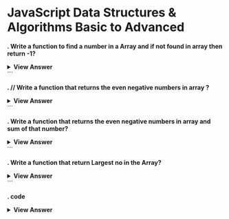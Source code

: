 # JavaScript Data Structures & Algorithms Basic to Advanced

**. Write a function to find a number in a Array and if not found in array then return -1?**

<details>
	<summary><b>View Answer</b></summary>
```javascript

let searchElement=(arr,num)=>{
for(let i=0;i<arr.length;i++)
{ if(num===arr[i]){
return i;
}  
}
return -1;
}

let arr=[2,3,4,5,6,7,8,9,10];
console.log(searchElement(arr,77));

</details> 
```

**. // Write a function that returns the even negative numbers in array ?**

<details>
	<summary><b>View Answer</b></summary>
```
let negatiuveNumbers = (arr) => {
  let newArr = [];

for (let i = 0; i < arr.length; i++) {
if (arr[i] < 0 && arr[i] % 2 == 0) {
newArr.push(arr[i]);
}
}
return { negatives: newArr, count: newArr.length };
};
arr = [1, 3, 4, 6, -4, -6, 7, -8, 66, -77, -90, -33, -87];
let result = negatiuveNumbers(arr);
console.log("Negative values", result.negatives);
console.log("total no:", result.count);

</details>
```

**. Write a function that returns the even negative numbers in array and sum of that number?**

<details>
	<summary><b>View Answer</b></summary>
```
arr = [1, 3, 4, 6, -4, -6, 7, -8, 66, -77, -90, -33, -87];
let result = arr.filter(res=>res<0);
console.log("Negative values", result);
console.log("Negative values", result.length);
let total=result.reduce((sum,count)=>sum+count);
console.log("Total sum of -negative values", total);
</details>
```

**. Write a function that return Largest no in the Array?**

<details>
	<summary><b>View Answer</b></summary>
```
let largestNumber = (arr) => {
  let largest = arr[0];
  for (let i = 0; i < arr.length; i++) {
    if (arr[i] > largest) {
      largest = arr[i];
    }
  }
  console.log(largest);
};

let arr = [3, 4, 5, 6, 7, 8, 9, 10, -5, -10, 11, 100];
largestNumber(arr);

</details>
```

**. code**

<details>
	<summary><b>View Answer</b></summary>
```
